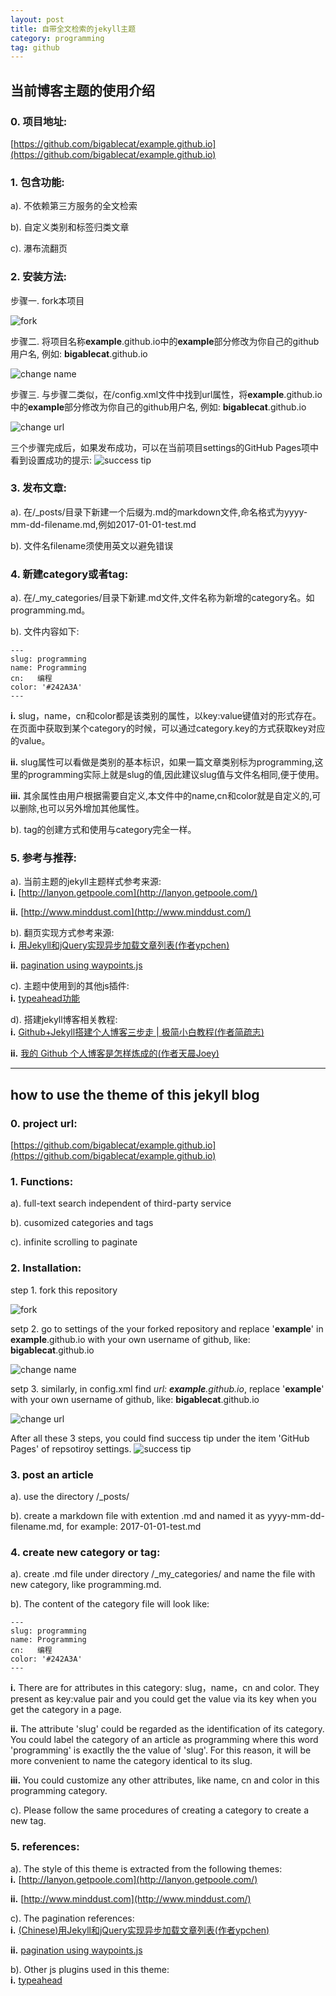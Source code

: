 ```yaml
---
layout: post
title: 自带全文检索的jekyll主题
category: programming
tag: github
---
```


## 当前博客主题的使用介绍

### 0. 项目地址:  
[https://github.com/bigablecat/example.github.io](https://github.com/bigablecat/example.github.io)  

### 1. 包含功能:
a). 不依赖第三方服务的全文检索  

b). 自定义类别和标签归类文章  

c). 瀑布流翻页  

### 2. 安装方法:
步骤一. fork本项目

![fork](https://raw.githubusercontent.com/bigablecat/example.github.io/master/public/img/fork.png)  

步骤二. 将项目名称**example**.github.io中的**example**部分修改为你自己的github用户名, 例如: **bigablecat**.github.io

![change name](https://raw.githubusercontent.com/bigablecat/example.github.io/master/public/img/change_name.png)  

步骤三. 与步骤二类似，在/config.xml文件中找到url属性，将**example**.github.io中的**example**部分修改为你自己的github用户名, 例如: **bigablecat**.github.io

![change url](https://raw.githubusercontent.com/bigablecat/example.github.io/master/public/img/change_url.png)  

三个步骤完成后，如果发布成功，可以在当前项目settings的GitHub Pages项中看到设置成功的提示:
![success tip](https://raw.githubusercontent.com/bigablecat/example.github.io/master/public/img/published.png)  


### 3. 发布文章:
a). 在/_posts/目录下新建一个后缀为.md的markdown文件,命名格式为yyyy-mm-dd-filename.md,例如2017-01-01-test.md

b). 文件名filename须使用英文以避免错误

### 4. 新建category或者tag:
a). 在/_my_categories/目录下新建.md文件,文件名称为新增的category名。如programming.md。

b). 文件内容如下:  
```shell
---
slug: programming
name: Programming
cn:   编程
color: '#242A3A'
---
```
**i.** slug，name，cn和color都是该类别的属性，以key:value键值对的形式存在。在页面中获取到某个category的时候，可以通过category.key的方式获取key对应的value。  

**ii.** slug属性可以看做是类别的基本标识，如果一篇文章类别标为programming,这里的programming实际上就是slug的值,因此建议slug值与文件名相同,便于使用。  

**iii.** 其余属性由用户根据需要自定义,本文件中的name,cn和color就是自定义的,可以删除,也可以另外增加其他属性。  

b). tag的创建方式和使用与category完全一样。

### 5. 参考与推荐:
a). 当前主题的jekyll主题样式参考来源:  
**i.** [http://lanyon.getpoole.com](http://lanyon.getpoole.com/)  

**ii.** [http://www.minddust.com](http://www.minddust.com/)  

b). 翻页实现方式参考来源:  
**i.** [用Jekyll和jQuery实现异步加载文章列表(作者ypchen)](https://alfred-sun.github.io/blog/2014/12/11/jekykll-jquery-asyn-load/)  

**ii.** [pagination using waypoints.js](http://imakewebthings.com/waypoints/)  

c). 主题中使用到的其他js插件:  
**i.** [typeahead功能](http://www.runningcoder.org/jquerytypeahead/)  

d). 搭建jekyll博客相关教程:  
**i.** [Github+Jekyll搭建个人博客三步走 | 极简小白教程(作者简疏志)](http://www.jianshu.com/p/95646037acdc/)  

**ii.** [我的 Github 个人博客是怎样炼成的(作者天晨Joey)](http://www.jianshu.com/p/4fd3cb0a11da/)  


***

## how to use the theme of this jekyll blog

### 0. project url:  
[https://github.com/bigablecat/example.github.io](https://github.com/bigablecat/example.github.io)  

### 1. Functions:  
a). full-text search independent of third-party service
  
b). cusomized categories and tags  

c). infinite scrolling to paginate  

### 2. Installation:  
step 1. fork this repository

![fork](https://raw.githubusercontent.com/bigablecat/example.github.io/master/public/img/fork.png)

setp 2. go to settings of the your forked repository and replace '**example**' in **example**.github.io with your own username of github, like: **bigablecat**.github.io

![change name](https://raw.githubusercontent.com/bigablecat/example.github.io/master/public/img/change_name.png)

setp 3. similarly, in config.xml find *url: **example**.github.io*, replace '**example**' with your own username of github, like: **bigablecat**.github.io

![change url](https://raw.githubusercontent.com/bigablecat/example.github.io/master/public/img/change_url.png)

After all these 3 steps, you could find success tip under the item 'GitHub Pages' of repsotiroy settings. 
![success tip](https://raw.githubusercontent.com/bigablecat/example.github.io/master/public/img/published.png)


### 3. post an article
a). use the directory /_posts/  

b). create a markdown file with extention .md and named it as yyyy-mm-dd-filename.md, for example: 2017-01-01-test.md

### 4. create new category or tag:  
a). create .md file under directory /_my_categories/ and name the file with new category, like programming.md.  

b). The content of the category file will look like:  
```shell
---
slug: programming
name: Programming
cn:   编程
color: '#242A3A'
---
```
**i.** There are for attributes in this category: slug，name，cn and color. They present as key:value pair and you could get the value via its key when you get the category in a page.  

**ii.** The attribute 'slug' could be regarded as the identification of its category. You could label the category of an article as programming where this word 'programming' is exactlly the the value of 'slug'. For this reason, it will be more convenient to name the category identical to its slug.  

**iii.** You could customize any other attributes, like name, cn and color in this programming category.  

c). Please follow the same procedures of creating a category to create a new tag.  

### 5. references:  
a). The style of this theme is extracted from the following themes:  
**i.** [http://lanyon.getpoole.com](http://lanyon.getpoole.com/)  

**ii.** [http://www.minddust.com](http://www.minddust.com/)  

c). The pagination references:  
**i.** [(Chinese)用Jekyll和jQuery实现异步加载文章列表(作者ypchen)](https://alfred-sun.github.io/blog/2014/12/11/jekykll-jquery-asyn-load/)  

**ii.** [pagination using waypoints.js](http://imakewebthings.com/waypoints/)  

b). Other js plugins used in this theme:  
**i.** [typeahead](http://www.runningcoder.org/jquerytypeahead/)  
